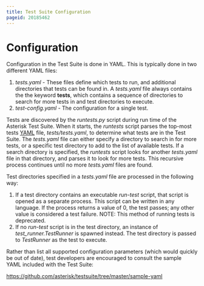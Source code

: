 ```yaml
---
title: Test Suite Configuration
pageid: 20185462
---
```


Configuration
=============

Configuration in the Test Suite is done in YAML. This is typically done in two different YAML files:

1. *tests.yaml* - These files define which tests to run, and additional directories that tests can be found in. A *tests.yaml* file always contains the the keyword **tests**, which contains a sequence of directories to search for more tests in and test directories to execute.
2. *test-config.yaml* - The configuration for a single test.

Tests are discovered by the *runtests.py* script during run time of the Asterisk Test Suite. When it starts, the *runtests* script parses the top-most tests [YAML](http://www.yaml.org/) file, *tests/tests.yaml*, to determine what tests are in the Test Suite. The *tests.yaml* file can either specify a directory to search in for more tests, or a specific test directory to add to the list of available tests. If a search directory is specified, the *runtests* script looks for another *tests.yaml* file in that directory, and parses it to look for more tests. This recursive process continues until no more *tests.yaml* files are found.

Test directories specified in a *tests.yaml* file are processed in the following way:

1. If a test directory contains an executable *run-test* script, that script is opened as a separate process. This script can be written in any language. If the process returns a value of 0, the test passes; any other value is considered a test failure.  NOTE: This method of running tests is deprecated.
2. If no *run-test* script is in the test directory, an instance of *test_runner.TestRunner* is spawned instead. The test directory is passed to *TestRunner* as the test to execute.

Rather than list all supported configuration parameters (which would quickly be out of date), test developers are encouraged to consult the sample YAML included with the Test Suite:

<https://github.com/asterisk/testsuite/tree/master/sample-yaml>
